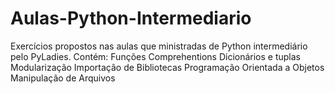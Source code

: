 # Aulas-Python-Intermediario
Exercícios propostos nas aulas que ministradas de Python intermediário pelo PyLadies. 
Contém:
  Funções
  Comprehentions
  Dicionários e tuplas
  Modularização 
  Importação de Bibliotecas
  Programação Orientada a Objetos
  Manipulação de Arquivos
